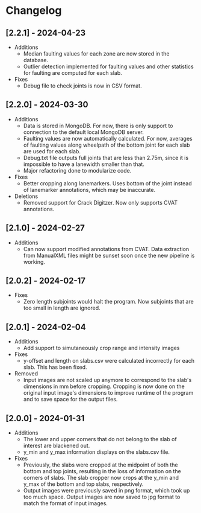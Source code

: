 # Changelog
## [2.2.1] - 2024-04-23
* Additions
  * Median faulting values for each zone are now stored in the database. 
  * Outlier detection implemented for faulting values and other statistics for faulting are computed for each slab.
* Fixes
  * Debug file to check joints is now in CSV format.
## [2.2.0] - 2024-03-30
* Additions
  * Data is stored in MongoDB. For now, there is only support to connection to the default local MongoDB server.
  * Faulting values are now automatically calculated. For now, averages of faulting values along wheelpath of the bottom joint for each slab are used for each slab.
  * Debug.txt file outputs full joints that are less than 2.75m, since it is impossible to have a lanewidth smaller than that.
  * Major refactoring done to modularize code.
* Fixes
  * Better cropping along lanemarkers. Uses bottom of the joint instead of lanemarker annotations, which may be inaccurate.
* Deletions
  * Removed support for Crack Digitzer. Now only supports CVAT annotations.
## [2.1.0] - 2024-02-27
* Additions
  * Can now support modified annotations from CVAT. Data extraction from ManualXML files might be sunset soon once the new pipeline is working.
## [2.0.2] - 2024-02-17
* Fixes
  * Zero length subjoints would halt the program. Now subjoints that are too small in length are ignored.
## [2.0.1] - 2024-02-04
* Additions
  * Add support to simutaneously crop range and intensity images
* Fixes
  * y-offset and length on slabs.csv were calculated incorrectly for each slab. This has been fixed.
* Removed
  * Input images are not scaled up anymore to correspond to the slab's dimensions in mm before cropping. Cropping is now done on the original input image's dimensions to improve runtime of the program and to save space for the output files. 
## [2.0.0] - 2024-01-31
* Additions
  * The lower and upper corners that do not belong to the slab of interest are blackened out.
  * y_min and y_max information displays on the slabs.csv file.
* Fixes
  * Previously, the slabs were cropped at the midpoint of both the bottom and top joints, resulting in the loss of information on the corners of slabs. The slab cropper now crops at the y_min and y_max of the bottom and top slabs, respectively.
  * Output images were previously saved in png format, which took up too much space. Output images are now saved to jpg format to match the format of input images.